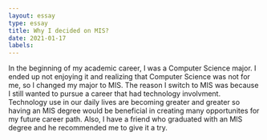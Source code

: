 ```yaml
---
layout: essay
type: essay
title: Why I decided on MIS?
date: 2021-01-17
labels:
---
```


In the beginning of my academic career, I was a Computer Science major. I ended up not enjoying it and realizing that Computer Science was not for me, so I changed my major to MIS. 
The reason I switch to MIS was because I still wanted to pursue a career that had technology involvment. Technology use in our daily lives are becoming greater and greater
so having an MIS degree would be beneficial in creating many opportunites for my future career path. Also, I have a friend who graduated with an MIS degree and he recommended 
me to give it a try.
